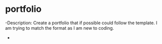 # portfolio

-Description: Create a portfolio that if possible could follow the template. I am trying to match the format as I am new to coding.

-

